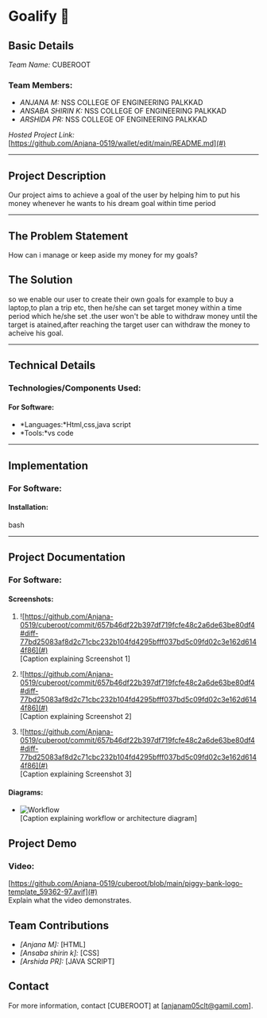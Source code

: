 # Goalify 🎯

## Basic Details
*Team Name:* CUBEROOT 

### Team Members:
- *ANJANA M:* NSS COLLEGE OF ENGINEERING PALKKAD  
- *ANSABA SHIRIN K:* NSS COLLEGE OF ENGINEERING PALKKAD 
- *ARSHIDA PR:* NSS COLLEGE OF ENGINEERING PALKKAD  

*Hosted Project Link:*  
[https://github.com/Anjana-0519/wallet/edit/main/README.md](#)

---

## Project Description
Our project aims to achieve a goal of the user by helping him to put his money whenever he wants to his dream goal within time period 



---

## The Problem Statement
How can i manage or keep aside my money for my goals?

## The Solution
so we enable our user to create their own goals for example to buy a laptop,to plan a trip etc, then he/she can set target money within a 
time period which he/she set .the user won't be able to withdraw money until the target is atained,after reaching the target user can withdraw 
the money to acheive his goal.

---

## Technical Details
### Technologies/Components Used:
#### For Software:
- *Languages:*Html,css,java script
- *Tools:*vs code

---

## Implementation
### For Software:
#### Installation:
bash

---

## Project Documentation
### For Software:
#### Screenshots:
1. ![https://github.com/Anjana-0519/cuberoot/commit/657b46df22b397df719fcfe48c2a6de63be80df4#diff-77bd25083af8d2c71cbc232b104fd4295bfff037bd5c09fd02c3e162d6144f86](#)  
   [Caption explaining Screenshot 1]  

2. ![https://github.com/Anjana-0519/cuberoot/commit/657b46df22b397df719fcfe48c2a6de63be80df4#diff-77bd25083af8d2c71cbc232b104fd4295bfff037bd5c09fd02c3e162d6144f86](#)  
   [Caption explaining Screenshot 2]  

3. ![https://github.com/Anjana-0519/cuberoot/commit/657b46df22b397df719fcfe48c2a6de63be80df4#diff-77bd25083af8d2c71cbc232b104fd4295bfff037bd5c09fd02c3e162d6144f86](#)  
   [Caption explaining Screenshot 3]  

#### Diagrams:
- ![Workflow](#)  
  [Caption explaining workflow or architecture diagram]  


## Project Demo
### Video:
[https://github.com/Anjana-0519/cuberoot/blob/main/piggy-bank-logo-template_59362-97.avif](#)  
Explain what the video demonstrates.



## Team Contributions
- *[Anjana M]:* [HTML]
- *[Ansaba shirin k]:* [CSS]
- *[Arshida PR]:* [JAVA SCRIPT]


## Contact
For more information, contact [CUBEROOT] at [anjanam05clt@gamil.com].
